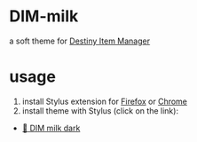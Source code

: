 # DIM-milk
a soft theme for [Destiny Item Manager](https://github.com/DestinyItemManager/DIM)
# usage
1. install Stylus extension for [Firefox](https://addons.mozilla.org/en-US/firefox/addon/styl-us/) or [Chrome](https://chrome.google.com/webstore/detail/stylus/clngdbkpkpeebahjckkjfobafhncgmne)
2. install theme with Stylus (click on the link):
  - [🧋 DIM milk dark](https://github.com/milkembers/DIM-milk/raw/main/DIM-milk-dark.user.css)